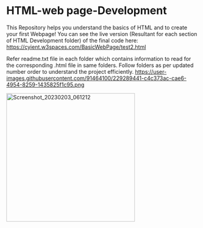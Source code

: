 # HTML-web page-Development
This Repository helps you understand the basics of HTML and to create your first Webpage!
You can see the live version (Resultant for each section of HTML Development folder) of the final code here: https://cyient.w3spaces.com/BasicWebPage/test2.html

Refer readme.txt file in each folder which contains information to read for the corresponding .html file in same folders. Follow folders as per updated number order to understand the project efficiently.
https://user-images.githubusercontent.com/91464100/229289441-c4c373ac-cae6-4954-8259-1435825f1c95.png


<img width="337" alt="Screenshot_20230203_061212" src="https://user-images.githubusercontent.com/91464100/229289441-c4c373ac-cae6-4954-8259-1435825f1c95.png">

